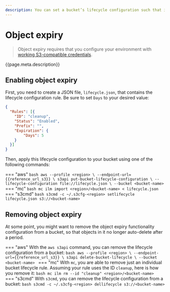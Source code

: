 ```yaml
---
description: You can set a bucket’s lifecycle configuration such that it automatically deletes objects after a certain number of days.
---
```

# Object expiry

> Object expiry requires that you configure your environment with
> [working S3-compatible credentials](credentials.md).

{{page.meta.description}}

## Enabling object expiry

First, you need to create a JSON file, `lifecycle.json`, that contains
the lifecycle configuration rule. Be sure to set `Days` to your
desired value:

```json
{
  "Rules": [{
    "ID": "cleanup",
    "Status": "Enabled",
    "Prefix": "",
    "Expiration": {
        "Days": 5
    }
  }]
}
```

Then, apply this lifecycle configuration to your bucket using one of
the following commands:

=== "aws"
    ```bash
    aws --profile <region> \
      --endpoint-url={{reference_url_s3}} \
      s3api put-bucket-lifecycle-configuration \
      --lifecycle-configuration file://lifecycle.json \
      --bucket <bucket-name>
    ```
=== "mc"
    ```bash
    mc ilm import <region>/<bucket-name> < lifecycle.json
    ```
=== "s3cmd"
    ```bash
    s3cmd -c ~/.s3cfg-<region> setlifecycle lifecycle.json s3://<bucket-name>
    ```

## Removing object expiry

At some point, you might want to remove the object expiry
functionality configuration from a bucket, so that objects in it no
longer auto-delete after a period.

=== "aws"
    With the `aws s3api` command, you can remove the lifecycle
    configuration from a bucket:
    ```bash
    aws --profile <region> \
      --endpoint-url={{reference_url_s3}} \
      s3api delete-bucket-lifecycle \
      --bucket <bucket-name>
    ```
=== "mc"
    With `mc`, you are able to remove just an individual bucket
    lifecycle rule. Assuming your rule uses the ID `cleanup`, here is
    how you remove it:
    ```bash
    mc ilm rm --id "cleanup" <region>/<bucket-name>
    ```
=== "s3cmd"
    With `s3cmd`, you can remove the lifecycle configuration from a
    bucket:
    ```bash
    s3cmd -c ~/.s3cfg-<region> dellifecycle s3://<bucket-name>
    ```
